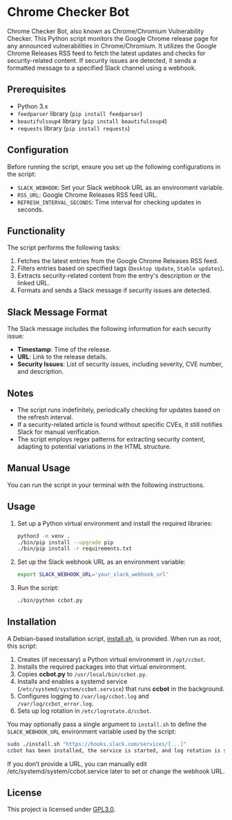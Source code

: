 # Chrome Checker Bot

Chrome Checker Bot, also known as Chrome/Chromium Vulnerability Checker. This Python script monitors the Google Chrome release page for any announced vulnerabilities in Chrome/Chromium.
It utilizes the Google Chrome Releases RSS feed to fetch the latest updates and checks for security-related content. If security issues are detected, it sends a formatted message to a specified Slack channel using a webhook.

## Prerequisites
- Python 3.x
- `feedparser` library (`pip install feedparser`)
- `beautifulsoup4` library (`pip install beautifulsoup4`)
- `requests` library (`pip install requests`)

## Configuration
Before running the script, ensure you set up the following configurations in the script:

- `SLACK_WEBHOOK`: Set your Slack webhook URL as an environment variable.
- `RSS_URL`: Google Chrome Releases RSS feed URL.
- `REFRESH_INTERVAL_SECONDS`: Time interval for checking updates in seconds.

## Functionality

The script performs the following tasks:

1. Fetches the latest entries from the Google Chrome Releases RSS feed.
2. Filters entries based on specified tags (`Desktop Update`, `Stable updates`).
3. Extracts security-related content from the entry's description or the linked URL.
4. Formats and sends a Slack message if security issues are detected.

## Slack Message Format
The Slack message includes the following information for each security issue:

- **Timestamp**: Time of the release.
- **URL**: Link to the release details.
- **Security Issues**: List of security issues, including severity, CVE number, and description.

## Notes
- The script runs indefinitely, periodically checking for updates based on the refresh interval.
- If a security-related article is found without specific CVEs, it still notifies Slack for manual verification.
- The script employs regex patterns for extracting security content, adapting to potential variations in the HTML structure.

## Manual Usage

You can run the script in your terminal with the following instructions.

## Usage
1. Set up a Python virtual environment and install the required libraries:

    ```bash
    python3 -m venv .
    ./bin/pip install --upgrade pip
    ./bin/pip install -r requirements.txt
    ```

2. Set up the Slack webhook URL as an environment variable:

    ```bash
    export SLACK_WEBHOOK_URL='your_slack_webhook_url'
    ```

3. Run the script:

    ```bash
    ./bin/python ccbot.py
    ```
## Installation

A Debian-based installation script, [install.sh](install.sh), is provided. When run as root, this script:

1. Creates (if necessary) a Python virtual environment in `/opt/ccbot`.
2. Installs the required packages into that virtual environment.
3. Copies **ccbot.py** to `/usr/local/bin/ccbot.py`.
4. Installs and enables a systemd service (`/etc/systemd/system/ccbot.service`) that runs **ccbot** in the background.
5. Configures logging to `/var/log/ccbot.log` and `/var/log/ccbot_error.log`.
6. Sets up log rotation in `/etc/logrotate.d/ccbot`.

You may optionally pass a single argument to `install.sh` to define the `SLACK_WEBHOOK_URL` environment variable used by the script:

```bash
sudo ./install.sh "https://hooks.slack.com/services/[...]"
ccbot has been installed, the service is started, and log rotation is set up.
```

If you don’t provide a URL, you can manually edit /etc/systemd/system/ccbot.service later to set or change the webhook URL.

## License
This project is licensed under [GPL3.0](/LICENSE).
